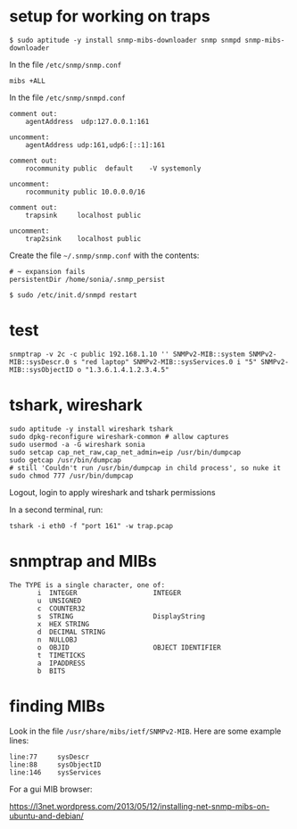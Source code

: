 # setup for working on traps

```
$ sudo aptitude -y install snmp-mibs-downloader snmp snmpd snmp-mibs-downloader
```

In the file `/etc/snmp/snmp.conf`
```
mibs +ALL
```

In the file `/etc/snmp/snmpd.conf`

```
comment out:
    agentAddress  udp:127.0.0.1:161

uncomment:
    agentAddress udp:161,udp6:[::1]:161

comment out:
    rocommunity public  default    -V systemonly

uncomment:
    rocommunity public 10.0.0.0/16

comment out:
    trapsink     localhost public

uncomment:
    trap2sink    localhost public
```

Create the file `~/.snmp/snmp.conf` with the contents:

```
# ~ expansion fails
persistentDir /home/sonia/.snmp_persist
```

```
$ sudo /etc/init.d/snmpd restart
```

# test

```
snmptrap -v 2c -c public 192.168.1.10 '' SNMPv2-MIB::system SNMPv2-MIB::sysDescr.0 s "red laptop" SNMPv2-MIB::sysServices.0 i "5" SNMPv2-MIB::sysObjectID o "1.3.6.1.4.1.2.3.4.5"
```

# tshark, wireshark

```
sudo aptitude -y install wireshark tshark
sudo dpkg-reconfigure wireshark-common # allow captures
sudo usermod -a -G wireshark sonia
sudo setcap cap_net_raw,cap_net_admin=eip /usr/bin/dumpcap
sudo getcap /usr/bin/dumpcap
# still 'Couldn't run /usr/bin/dumpcap in child process', so nuke it
sudo chmod 777 /usr/bin/dumpcap
```
Logout, login to apply wireshark and tshark permissions

In a second terminal, run:

```
tshark -i eth0 -f "port 161" -w trap.pcap
```

# snmptrap and MIBs

```
The TYPE is a single character, one of:
       i  INTEGER                   INTEGER
       u  UNSIGNED
       c  COUNTER32
       s  STRING                    DisplayString
       x  HEX STRING
       d  DECIMAL STRING
       n  NULLOBJ
       o  OBJID                     OBJECT IDENTIFIER
       t  TIMETICKS
       a  IPADDRESS
       b  BITS
```

# finding MIBs

Look in the file `/usr/share/mibs/ietf/SNMPv2-MIB`. Here are some
example lines:

```
line:77     sysDescr
line:88     sysObjectID
line:146    sysServices
```

For a gui MIB browser:

https://l3net.wordpress.com/2013/05/12/installing-net-snmp-mibs-on-ubuntu-and-debian/
